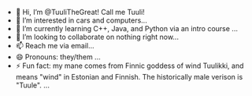 - 👋 Hi, I’m @TuuliTheGreat! Call me Tuuli!
- 👀 I’m interested in cars and computers...
- 🌱 I’m currently learning C++, Java, and Python via an intro course ...
- 💞️ I’m looking to collaborate on nothing right now...
- 📫 Reach me via email...
- 😄 Pronouns: they/them ...
- ⚡ Fun fact: my mane comes from Finnic goddess of wind Tuulikki, and means "wind" in Estonian and Finnish. The historically male verison is "Tuule". ...

<!---
TuuliTheGreat/TuuliTheGreat is a ✨ special ✨ repository because its `README.md` (this file) appears on your GitHub profile.
You can click the Preview link to take a look at your changes.
--->
